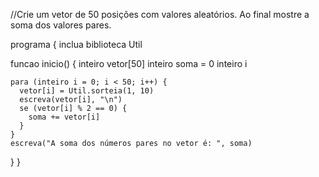 //Crie um vetor de 50 posições com valores aleatórios. Ao final mostre a soma dos valores pares.


programa {
  inclua biblioteca Util

  funcao inicio() {
    inteiro vetor[50]
    inteiro soma = 0
    inteiro i 

    para (inteiro i = 0; i < 50; i++) {
      vetor[i] = Util.sorteia(1, 10)
      escreva(vetor[i], "\n")
      se (vetor[i] % 2 == 0) {
        soma += vetor[i]
      }
    }
    escreva("A soma dos números pares no vetor é: ", soma)
  }
}
